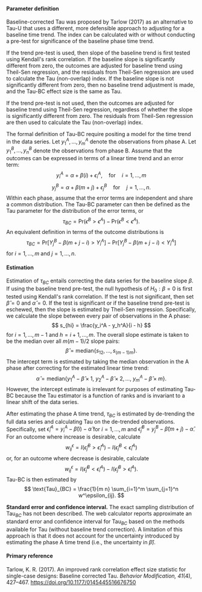 #### Parameter definition 

Baseline-corrected Tau was proposed by Tarlow (2017) as an alternative to
Tau-U that uses a different, more defensible approach to adjusting for a
baseline time trend. The index can be calculated with or without conducting a
pre-test for significance of the baseline phase time trend.

If the trend pre-test is used, then slope of the baseline trend is first tested using Kendall's rank correlation. If the baseline slope is significantly different from zero, the outcomes are adjusted for baseline trend using Theil-Sen regression, and the residuals from Theil-Sen regression are used to calculate the Tau (non-overlap) index. If the baseline slope is not significantly different from zero, then no baseline trend adjustment is made, and the Tau-BC effect size is the same as Tau.

If the trend pre-test is not used, then the outcomes are adjusted for baseline trend using Theil-Sen regression, regardless of whether the slope is significantly different from zero. The residuals from Theil-Sen regression are then used to calculate the Tau (non-overlap) index.

The formal definition of Tau-BC require positing a model for the time trend in the data series. Let $y^A_1,...,y^A_m$ denote the observations from phase A. Let $y^B_1,...,y^B_n$ denote the observations from phase B. Assume that the outcomes can be expressed in terms of a linear time trend and an error term:
$$
y_i^A = \alpha + \beta (i) + \epsilon_i^A, \quad \text{for} \quad i = 1,...,m
$$
$$
y_j^B = \alpha + \beta (m + j) + \epsilon_j^B \quad \text{for} \quad j = 1,...,n.
$$
Within each phase, assume that the error terms are independent and share a common distribution. The Tau-BC parameter can then be defined as the Tau parameter for the distribution of the error terms, or
$$
\tau_{BC} = \text{Pr}(\epsilon^B > \epsilon^A) - \text{Pr}(\epsilon^B < \epsilon^A).
$$
An equivalent definition in terms of the outcome distributions is
$$
\tau_{BC} = \text{Pr}\left[Y_j^B - \beta (m + j - i) > Y_i^A \right] - \text{Pr}\left[Y_j^B - \beta (m + j - i) < Y_i^A\right]
$$
for $i=1,...,m$ and $j = 1,...,n$.

#### Estimation

Estimation of $\tau_{BC}$ entails correcting the data series for the baseline
slope $\beta$. If using the baseline trend pre-test, the null hypothesis of
$H_0: \beta = 0$ is first tested using Kendall's rank correlation. If the test
is not significant, then set $\hat\beta = 0$ and $\hat\alpha = 0$. If the test
is significant or if the baseline trend pre-test is eschewed, then the slope is
estimated by Theil-Sen regression. Specifically, we calculate the slope between
every pair of observations in the A phase:
$$
s_{hi} = \frac{y_i^A - y_h^A}{i - h}
$$
for $i = 1,...,m - 1$ and $h = i+1,...,m$. The overall slope estimate is taken
to be the median over all $m(m - 1) / 2$ slope pairs:
$$
\hat\beta = \text{median}\left\{s_{12},...,s_{(m-1)m}\right\}.
$$
The intercept term is estimated by taking the median observation in the A phase
after correcting for the estimated linear time trend:
$$
\hat\alpha = \text{median}\left\{y_1^A - \hat\beta \times 1, \ y_2^A - \hat\beta \times 2, ..., \ y_m^A - \hat\beta \times m\right\}.
$$
However, the intercept estimate is irrelevant for purposes of estimating Tau-BC
because the Tau estimator is a function of ranks and is invariant to a linear
shift of the data series.

After estimating the phase A time trend, $\tau_{BC}$ is estimated by de-trending
the full data series and calculating Tau on the de-trended observations.
Specifically, set $\hat\epsilon_i^A = y_i^A - \hat\beta (i) - \hat\alpha$ for $i
= 1,...,m$ and $\hat\epsilon_j^B = y_j^B - \hat\beta (m + j) - \hat\alpha$. For
an outcome where increase is desirable, calculate
$$w^\epsilon_{ij} = I\left(\hat\epsilon^B_j > \hat\epsilon^A_i\right) - I\left(\hat\epsilon^B_j < \hat\epsilon^A_i\right)$$
or, for an outcome where decrease is desirable, calculate
$$w^\epsilon_{ij} = I\left(\hat\epsilon^B_j < \hat\epsilon^A_i\right) - I\left(\hat\epsilon^B_j > \hat\epsilon^A_i\right).$$
Tau-BC is then estimated by
$$
\text{Tau}_{BC} = \frac{1}{m n} \sum_{i=1}^m \sum_{j=1}^n w^\epsilon_{ij}.
$$

__Standard error and confidence interval.__ The exact sampling distribution of
$\text{Tau}_{BC}$ has not been described. The web calculator reports approximate
an standard error and confidence interval for $\text{Tau}_{BC}$ based on the
methods available for $\text{Tau}$ (without baseline trend correction). A
limitation of this approach is that it does not account for the uncertainty
introduced by estimating the phase A time trend (i.e., the uncertainty in
$\hat\beta$).

#### Primary reference

Tarlow, K. R. (2017). An improved rank correlation effect size statistic for single-case designs: Baseline corrected Tau. _Behavior Modification, 41_(4), 427–467. https://doi.org/10.1177/0145445516676750
